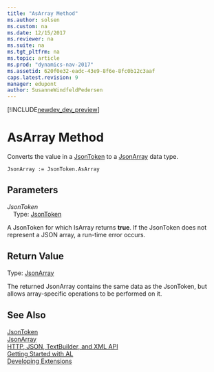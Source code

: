 ```yaml
---
title: "AsArray Method"
ms.author: solsen
ms.custom: na
ms.date: 12/15/2017
ms.reviewer: na
ms.suite: na
ms.tgt_pltfrm: na
ms.topic: article
ms.prod: "dynamics-nav-2017"
ms.assetid: 620f0e32-eadc-43e9-8f6e-8fc0b12c3aaf
caps.latest.revision: 9
manager: edupont
author: SusanneWindfeldPedersen
---
```


[!INCLUDE[newdev_dev_preview](../includes/newdev_dev_preview.md)]

# AsArray Method

Converts the value in a [JsonToken](jsontoken-class) to a [JsonArray](jsonarray-class.md) data type.

```
JsonArray := JsonToken.AsArray
```

## Parameters
*JsonToken*  
&emsp;Type: [JsonToken](jsontoken-class.md)

A JsonToken for which IsArray returns **true**. If the JsonToken does not represent a JSON array, a run-time error occurs.

## Return Value
Type: [JsonArray](jsonarray-class.md)

The returned JsonArray contains the same data as the JsonToken, but allows array-specific operations to be performed on it.

## See Also
[JsonToken](jsontoken-class.md)  
[JsonArray](jsonarray-class.md)  
[HTTP, JSON, TextBuilder, and XML API](../devenv-restapi-overview.md)  
[Getting Started with AL](../devenv-get-started.md)  
[Developing Extensions](../devenv-dev-overview.md)
